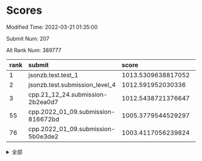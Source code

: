 # Scores

Modified Time: 2022-03-21 01:35:00

Submit Num: 207

All Rank Num: 389777

| rank |               submit               |       score        |       sigma        | pk_num |
| :--- | :--------------------------------- | :----------------- | :----------------- | :----- |
| 1    | jsonzb.test.test_1                 | 1013.5309638817052 | 0.8005994056899257 | 7536   |
| 2    | jsonzb.test.submission_level_4     | 1012.591952030336  | 0.7707282689519106 | 7527   |
| 3    | cpp.21_12_24.submission-2b2ea0d7   | 1012.5438721376647 | 0.7628299038424033 | 7533   |
| 55   | cpp.2022_01_09.submission-816672bd | 1005.3779544529297 | 0.7324660242279344 | 7528   |
| 76   | cpp.2022_01_09.submission-5b0e3de2 | 1003.4117056239824 | 0.711582533271621  | 7535   |


<details>
<summary>全部</summary>

| rank |                 submit                 |       score        |       sigma        | pk_num |
| :--- | :------------------------------------- | :----------------- | :----------------- | :----- |
| 1    | jsonzb.test.test_1                     | 1013.5309638817052 | 0.8005994056899257 | 7536   |
| 2    | jsonzb.test.submission_level_4         | 1012.591952030336  | 0.7707282689519106 | 7527   |
| 3    | cpp.21_12_24.submission-2b2ea0d7       | 1012.5438721376647 | 0.7628299038424033 | 7533   |
| 4    | gobigger.level_3.submission_level_3_0  | 1011.5182492580443 | 0.7815896660016193 | 7530   |
| 5    | gobigger.level_3.submission_level_3_45 | 1011.5063741861204 | 0.7602267953472354 | 7529   |
| 6    | gobigger.level_3.submission_level_3_36 | 1011.4810011681788 | 0.7572084457159839 | 7534   |
| 7    | gobigger.level_3.submission_level_3_1  | 1011.4303281293747 | 0.7719071454756479 | 7530   |
| 8    | gobigger.level_3.submission_level_3_15 | 1011.2720205215187 | 0.7564538646591368 | 7528   |
| 9    | gobigger.level_3.submission_level_3_3  | 1011.1840558704426 | 0.7653358556897916 | 7537   |
| 10   | gobigger.level_3.submission_level_3_10 | 1010.832262606143  | 0.7758472067952652 | 7532   |
| 11   | gobigger.level_3.submission_level_3_43 | 1010.8033888676242 | 0.7510637579425341 | 7535   |
| 12   | gobigger.level_3.submission_level_3_7  | 1010.7029544876889 | 0.7766926788320555 | 7529   |
| 13   | gobigger.level_3.submission_level_3_25 | 1010.6651671595197 | 0.7915849579702637 | 7532   |
| 14   | gobigger.level_3.submission_level_3_2  | 1010.6620193444456 | 0.7455049095259547 | 7536   |
| 15   | gobigger.level_3.submission_level_3_18 | 1010.5034502518981 | 0.7586612921177928 | 7534   |
| 16   | gobigger.level_3.submission_level_3_39 | 1010.4993638795138 | 0.7578727907764641 | 7531   |
| 17   | gobigger.level_3.submission_level_3_12 | 1010.4674000270628 | 0.7538962395370156 | 7534   |
| 18   | gobigger.level_3.submission_level_3_40 | 1010.4646125473038 | 0.7622550497187528 | 7536   |
| 19   | gobigger.level_3.submission_level_3_26 | 1010.4376629833826 | 0.7409992103833326 | 7533   |
| 20   | gobigger.level_3.submission_level_3_37 | 1010.4350506827959 | 0.7890363216024836 | 7530   |
| 21   | gobigger.level_3.submission_level_3_44 | 1010.378623212472  | 0.7640089939389964 | 7532   |
| 22   | gobigger.level_3.submission_level_3_35 | 1010.3246209622783 | 0.761994477462036  | 7534   |
| 23   | gobigger.level_3.submission_level_3_23 | 1010.3229320180767 | 0.7617101486753087 | 7535   |
| 24   | gobigger.level_3.submission_level_3_20 | 1010.259348820822  | 0.7640539569591996 | 7532   |
| 25   | gobigger.level_3.submission_level_3_46 | 1010.1828549857788 | 0.7656134797900285 | 7537   |
| 26   | gobigger.level_3.submission_level_3_21 | 1010.1801073766355 | 0.7771539223935562 | 7534   |
| 27   | gobigger.level_3.submission_level_3_41 | 1010.1564592014809 | 0.7398558775613145 | 7532   |
| 28   | gobigger.level_3.submission_level_3_27 | 1010.0980453501809 | 0.7491658964357483 | 7534   |
| 29   | gobigger.level_3.submission_level_3_31 | 1010.0877713364475 | 0.7746399524383929 | 7533   |
| 30   | gobigger.level_3.submission_level_3_5  | 1010.0215454047159 | 0.7751852483265947 | 7529   |
| 31   | gobigger.level_3.submission_level_3_42 | 1010.0039335296703 | 0.7637030732449077 | 7532   |
| 32   | gobigger.level_3.submission_level_3_29 | 1009.9917894124156 | 0.7454600544034378 | 7532   |
| 33   | gobigger.level_3.submission_level_3_6  | 1009.811639288079  | 0.7525914348499587 | 7530   |
| 34   | gobigger.level_3.submission_level_3_34 | 1009.8001308557722 | 0.7741574857989508 | 7535   |
| 35   | gobigger.level_3.submission_level_3_9  | 1009.7900077206098 | 0.7447240893445014 | 7531   |
| 36   | gobigger.level_3.submission_level_3_22 | 1009.744700263089  | 0.7460839376839974 | 7537   |
| 37   | gobigger.level_3.submission_level_3_13 | 1009.7226323411587 | 0.7636664668290575 | 7534   |
| 38   | gobigger.level_3.submission_level_3_28 | 1009.6818062845466 | 0.7564293693785441 | 7533   |
| 39   | gobigger.level_3.submission_level_3_4  | 1009.6155235623638 | 0.7619398850129    | 7531   |
| 40   | gobigger.level_3.submission_level_3_33 | 1009.5309767726004 | 0.7654490607901082 | 7532   |
| 41   | gobigger.level_3.submission_level_3_19 | 1009.4942782707718 | 0.7437205321911785 | 7530   |
| 42   | gobigger.level_3.submission_level_3_24 | 1009.4654054841823 | 0.757461990905365  | 7533   |
| 43   | gobigger.level_3.submission_level_3_14 | 1009.3741362316474 | 0.7419936402214791 | 7531   |
| 44   | gobigger.level_3.submission_level_3_11 | 1009.2982478081616 | 0.7416246197931075 | 7532   |
| 45   | gobigger.level_3.submission_level_3_49 | 1009.295438762738  | 0.7516006609154402 | 7535   |
| 46   | gobigger.level_3.submission_level_3_47 | 1009.2326514525975 | 0.7557633348913315 | 7530   |
| 47   | gobigger.level_3.submission_level_3_16 | 1009.0452135378328 | 0.7517570729589345 | 7529   |
| 48   | gobigger.level_3.submission_level_3_48 | 1009.0417691943497 | 0.7338526645037875 | 7534   |
| 49   | gobigger.level_3.submission_level_3_8  | 1008.8879454234998 | 0.7569049983215    | 7539   |
| 50   | gobigger.level_3.submission_level_3_32 | 1008.8251634507071 | 0.7502719402494303 | 7531   |
| 51   | gobigger.level_3.submission_level_3_17 | 1008.7921701118656 | 0.7426208391166876 | 7531   |
| 52   | gobigger.level_3.submission_level_3_38 | 1008.4033701057502 | 0.7506929199250126 | 7532   |
| 53   | gobigger.level_3.submission_level_3_30 | 1008.2332205374643 | 0.7297446219760957 | 7531   |
| 54   | gobigger.level_1.submission_level_1_8  | 1005.406017913502  | 0.7227670037477283 | 7534   |
| 55   | cpp.2022_01_09.submission-816672bd     | 1005.3779544529297 | 0.7324660242279344 | 7528   |
| 56   | gobigger.level_1.submission_level_1_45 | 1004.9142460082252 | 0.7285795151340083 | 7530   |
| 57   | gobigger.level_1.submission_level_1_23 | 1004.5150326852715 | 0.7281423458283547 | 7533   |
| 58   | gobigger.level_1.submission_level_1_46 | 1004.4108036583393 | 0.708105999919343  | 7530   |
| 59   | gobigger.level_1.submission_level_1_21 | 1004.4083734716136 | 0.7282684995189147 | 7536   |
| 60   | gobigger.level_1.submission_level_1_41 | 1004.2087643201014 | 0.7292743174007427 | 7534   |
| 61   | gobigger.level_1.submission_level_1_42 | 1004.1173716933123 | 0.7166447751585392 | 7529   |
| 62   | gobigger.level_1.submission_level_1_20 | 1004.1112663622321 | 0.7088311952555558 | 7533   |
| 63   | gobigger.level_1.submission_level_1_15 | 1004.0053199470045 | 0.7141583614210252 | 7532   |
| 64   | gobigger.level_1.submission_level_1_3  | 1003.9823626892043 | 0.7198163382116496 | 7531   |
| 65   | gobigger.level_1.submission_level_1_13 | 1003.7991531445786 | 0.7324505907235016 | 7528   |
| 66   | gobigger.level_1.submission_level_1_19 | 1003.7985424193456 | 0.7121306157455862 | 7536   |
| 67   | gobigger.level_1.submission_level_1_18 | 1003.7939509840279 | 0.7183319196425275 | 7527   |
| 68   | gobigger.level_1.submission_level_1_17 | 1003.7460023271651 | 0.7275400032165148 | 7529   |
| 69   | gobigger.level_1.submission_level_1_35 | 1003.7279915896519 | 0.7143546818773692 | 7531   |
| 70   | gobigger.level_1.submission_level_1_27 | 1003.716059063827  | 0.7090370028191793 | 7534   |
| 71   | gobigger.level_1.submission_level_1_40 | 1003.710498238984  | 0.7219270101341024 | 7537   |
| 72   | gobigger.level_1.submission_level_1_5  | 1003.7061840355505 | 0.7188677695910715 | 7534   |
| 73   | gobigger.level_1.submission_level_1_44 | 1003.6610667520971 | 0.7125689016830256 | 7527   |
| 74   | gobigger.level_1.submission_level_1_33 | 1003.4420524327312 | 0.7239680436877617 | 7532   |
| 75   | gobigger.level_1.submission_level_1_49 | 1003.4399331195639 | 0.7067877967670178 | 7530   |
| 76   | cpp.2022_01_09.submission-5b0e3de2     | 1003.4117056239824 | 0.711582533271621  | 7535   |
| 77   | gobigger.level_1.submission_level_1_37 | 1003.3566037354645 | 0.718493133415551  | 7533   |
| 78   | gobigger.level_1.submission_level_1_34 | 1003.3476482449976 | 0.7110349151935249 | 7532   |
| 79   | gobigger.level_1.submission_level_1_43 | 1003.3441007411938 | 0.7038320464491343 | 7530   |
| 80   | gobigger.level_1.submission_level_1_1  | 1003.3395076797229 | 0.7194769878319873 | 7535   |
| 81   | gobigger.level_1.submission_level_1_26 | 1003.2680109480652 | 0.7146038877592188 | 7531   |
| 82   | gobigger.level_1.submission_level_1_9  | 1003.2464447200068 | 0.7162430066626588 | 7533   |
| 83   | gobigger.level_1.submission_level_1_25 | 1003.237271609683  | 0.7106913703049137 | 7535   |
| 84   | gobigger.level_1.submission_level_1_0  | 1003.1976625569081 | 0.710113535611218  | 7528   |
| 85   | gobigger.level_1.submission_level_1_11 | 1003.1966627369075 | 0.7163965218625022 | 7535   |
| 86   | gobigger.level_1.submission_level_1_12 | 1003.1178262527222 | 0.7245129157067128 | 7535   |
| 87   | gobigger.level_1.submission_level_1_22 | 1003.0733223312051 | 0.7087811092565215 | 7533   |
| 88   | gobigger.level_1.submission_level_1_2  | 1003.0483163586455 | 0.7096840306575284 | 7527   |
| 89   | gobigger.level_1.submission_level_1_31 | 1003.0006353536294 | 0.7108243039456749 | 7538   |
| 90   | gobigger.level_1.submission_level_1_36 | 1002.8956939394553 | 0.7199405943835413 | 7530   |
| 91   | gobigger.level_1.submission_level_1_48 | 1002.8131145595554 | 0.7131553780982834 | 7532   |
| 92   | gobigger.level_1.submission_level_1_47 | 1002.7368001900078 | 0.7080478307012337 | 7531   |
| 93   | gobigger.level_1.submission_level_1_4  | 1002.5866593142084 | 0.7180986338127527 | 7531   |
| 94   | gobigger.level_1.submission_level_1_28 | 1002.4892408955016 | 0.7114418354027428 | 7531   |
| 95   | gobigger.level_1.submission_level_1_38 | 1002.4420949882823 | 0.7265579233883651 | 7529   |
| 96   | gobigger.level_1.submission_level_1_7  | 1002.3842718882395 | 0.713118614063908  | 7532   |
| 97   | gobigger.level_1.submission_level_1_6  | 1002.3129819603196 | 0.7158202857236696 | 7533   |
| 98   | gobigger.level_1.submission_level_1_32 | 1002.3096333695682 | 0.7233254325541587 | 7532   |
| 99   | gobigger.level_1.submission_level_1_29 | 1002.298679629839  | 0.7195420893994479 | 7531   |
| 100  | gobigger.level_1.submission_level_1_16 | 1002.2121622515059 | 0.7075598581331459 | 7529   |
| 101  | gobigger.level_1.submission_level_1_14 | 1002.1813974273505 | 0.7140534680932585 | 7537   |
| 102  | gobigger.level_1.submission_level_1_39 | 1002.047117641944  | 0.7144733932033527 | 7530   |
| 103  | gobigger.level_1.submission_level_1_24 | 1002.0150340299608 | 0.7064391633549894 | 7534   |
| 104  | gobigger.level_1.submission_level_1_30 | 1002.0116519683684 | 0.7147590955243242 | 7525   |
| 105  | gobigger.level_1.submission_level_1_10 | 1001.9864330555986 | 0.7202092251099218 | 7533   |
| 106  | gobigger.random.submission_random_19   | 997.319387809549   | 0.7089729175904386 | 7536   |
| 107  | gobigger.random.submission_random_1    | 997.2042126122221  | 0.7126012955886224 | 7535   |
| 108  | gobigger.random.submission_random_30   | 997.1690866861682  | 0.7057517564777298 | 7532   |
| 109  | gobigger.random.submission_random_28   | 997.0271714763188  | 0.7110492065010813 | 7533   |
| 110  | gobigger.random.submission_random_22   | 996.9480227410369  | 0.709773686197338  | 7535   |
| 111  | gobigger.random.submission_random_49   | 996.9451456208161  | 0.6974177772139962 | 7531   |
| 112  | gobigger.random.submission_random_34   | 996.8932983660596  | 0.7103569523719268 | 7533   |
| 113  | gobigger.random.submission_random_14   | 996.722721069303   | 0.7273964379447612 | 7538   |
| 114  | gobigger.random.submission_random_27   | 996.713997089858   | 0.7030729187652992 | 7528   |
| 115  | gobigger.random.submission_random_45   | 996.7028877964347  | 0.711888329227458  | 7530   |
| 116  | gobigger.random.submission_random_3    | 996.5125966824615  | 0.7205126783597939 | 7529   |
| 117  | gobigger.random.submission_random_18   | 996.5003064433056  | 0.7272235000686391 | 7537   |
| 118  | gobigger.random.submission_random_38   | 996.4651560578334  | 0.7097021600646993 | 7528   |
| 119  | gobigger.random.submission_random_42   | 996.4145587246163  | 0.7245934620824852 | 7527   |
| 120  | gobigger.random.submission_random_36   | 996.3178897937792  | 0.709838535535451  | 7531   |
| 121  | gobigger.random.submission_random_46   | 996.230143380245   | 0.7012408214803724 | 7527   |
| 122  | gobigger.random.submission_random_41   | 996.2009836383328  | 0.7036035396640291 | 7525   |
| 123  | gobigger.random.submission_random_17   | 996.2004635600413  | 0.7055109815279146 | 7536   |
| 124  | gobigger.random.submission_random_10   | 996.186742995652   | 0.7208632707685569 | 7529   |
| 125  | gobigger.random.submission_random_39   | 996.1831889754134  | 0.7200123709001475 | 7527   |
| 126  | gobigger.random.submission_random_48   | 996.1786070669023  | 0.7039419396176879 | 7534   |
| 127  | gobigger.random.submission_random_6    | 996.0967497117026  | 0.7140341008077468 | 7532   |
| 128  | gobigger.random.submission_random_21   | 996.0386527561891  | 0.7272531769530366 | 7532   |
| 129  | gobigger.random.submission_random_16   | 995.9862115017838  | 0.7128956152206805 | 7536   |
| 130  | gobigger.random.submission_random_31   | 995.9841267144989  | 0.7098295402692515 | 7535   |
| 131  | gobigger.random.submission_random_44   | 995.9533323057171  | 0.7090685258472708 | 7534   |
| 132  | gobigger.random.submission_random_9    | 995.9434010587696  | 0.7099052947764998 | 7530   |
| 133  | gobigger.random.submission_random_4    | 995.8468237285235  | 0.7107302199542911 | 7538   |
| 134  | gobigger.random.submission_random_12   | 995.8303608566748  | 0.7171947861448329 | 7534   |
| 135  | gobigger.random.submission_random_47   | 995.7860504038058  | 0.7146387386251396 | 7531   |
| 136  | gobigger.random.submission_random_33   | 995.7576575786471  | 0.71595753760188   | 7533   |
| 137  | gobigger.random.submission_random_20   | 995.7298565121806  | 0.7074256577755373 | 7529   |
| 138  | gobigger.random.submission_random_5    | 995.6890004842148  | 0.7207583024470272 | 7529   |
| 139  | gobigger.random.submission_random_26   | 995.6236750583515  | 0.7141857210030202 | 7537   |
| 140  | gobigger.random.submission_random_8    | 995.5752614632597  | 0.7207545716694598 | 7528   |
| 141  | gobigger.random.submission_random_25   | 995.544124742223   | 0.7062764861688985 | 7536   |
| 142  | gobigger.random.submission_random_13   | 995.4819473678664  | 0.7007226201176484 | 7528   |
| 143  | gobigger.random.submission_random_32   | 995.4737769997877  | 0.7119687388268517 | 7532   |
| 144  | gobigger.random.submission_random_24   | 995.4659143286442  | 0.7226309713900477 | 7529   |
| 145  | gobigger.random.submission_random_11   | 995.4272918758375  | 0.7202894711660627 | 7535   |
| 146  | gobigger.random.submission_random_0    | 995.4077007968327  | 0.711980970348817  | 7529   |
| 147  | gobigger.random.submission_random_35   | 995.3904303712471  | 0.7174186483181609 | 7531   |
| 148  | gobigger.random.submission_random_7    | 995.3828077497881  | 0.7121860421899194 | 7534   |
| 149  | gobigger.random.submission_random_43   | 995.3630665428198  | 0.7063877273508824 | 7536   |
| 150  | gobigger.random.submission_random_15   | 995.3627343336902  | 0.7012416857568141 | 7530   |
| 151  | gobigger.random.submission_random_23   | 995.3196453565853  | 0.712743001325017  | 7533   |
| 152  | gobigger.random.submission_random_37   | 995.2025308370391  | 0.7112673794042724 | 7531   |
| 153  | gobigger.random.submission_random_2    | 994.9000893842739  | 0.722953723848324  | 7525   |
| 154  | gobigger.random.submission_random_29   | 994.6247931573092  | 0.7296729926186485 | 7534   |
| 155  | gobigger.random.submission_random_40   | 994.4087694595036  | 0.7134114068543769 | 7534   |
| 156  | gobigger.level_2.submission_level_2_1  | 994.1544999933807  | 0.7220444249514059 | 7534   |
| 157  | gobigger.level_2.submission_level_2_39 | 994.0301697274267  | 0.7367393233662131 | 7533   |
| 158  | gobigger.level_2.submission_level_2_10 | 993.5821334053096  | 0.7343542150779736 | 7531   |
| 159  | gobigger.level_2.submission_level_2_14 | 993.5594934038083  | 0.7407347775215646 | 7534   |
| 160  | gobigger.level_2.submission_level_2_28 | 993.4099141288212  | 0.7344218063838116 | 7535   |
| 161  | gobigger.level_2.submission_level_2_44 | 993.4034225162286  | 0.7364943078629805 | 7530   |
| 162  | gobigger.level_2.submission_level_2_37 | 993.3786896040723  | 0.7313854173248469 | 7533   |
| 163  | gobigger.level_2.submission_level_2_30 | 993.3190278107716  | 0.7223930166290764 | 7532   |
| 164  | gobigger.level_2.submission_level_2_11 | 993.1800674734327  | 0.7371499144102186 | 7529   |
| 165  | gobigger.level_2.submission_level_2_17 | 993.0353164991265  | 0.7514668422434938 | 7531   |
| 166  | gobigger.level_2.submission_level_2_32 | 992.8642841512384  | 0.732610078266567  | 7528   |
| 167  | gobigger.level_2.submission_level_2_5  | 992.8588591461244  | 0.7226452722975533 | 7531   |
| 168  | gobigger.level_2.submission_level_2_27 | 992.7562036837438  | 0.7390514528134512 | 7532   |
| 169  | gobigger.level_2.submission_level_2_22 | 992.713668345215   | 0.7391800882963826 | 7530   |
| 170  | gobigger.level_2.submission_level_2_7  | 992.6013018956259  | 0.7290588841671808 | 7530   |
| 171  | gobigger.level_2.submission_level_2_19 | 992.5714115450896  | 0.7562322881583843 | 7533   |
| 172  | gobigger.level_2.submission_level_2_3  | 992.5005780252892  | 0.7481344139012169 | 7533   |
| 173  | gobigger.level_2.submission_level_2_13 | 992.4407402325023  | 0.7578563981800548 | 7526   |
| 174  | gobigger.level_2.submission_level_2_16 | 992.4124887889276  | 0.7502031894987813 | 7531   |
| 175  | gobigger.level_2.submission_level_2_31 | 992.3789781754674  | 0.7531829018327131 | 7536   |
| 176  | gobigger.level_2.submission_level_2_21 | 992.1735366044321  | 0.7466094613965844 | 7530   |
| 177  | gobigger.level_2.submission_level_2_42 | 992.1615499619079  | 0.7457769561063411 | 7534   |
| 178  | gobigger.level_2.submission_level_2_35 | 992.1459605160442  | 0.7576409953596568 | 7531   |
| 179  | gobigger.level_2.submission_level_2_6  | 992.1199228748684  | 0.7449467718177267 | 7530   |
| 180  | gobigger.level_2.submission_level_2_38 | 992.0270622213505  | 0.7313285050833648 | 7532   |
| 181  | gobigger.level_2.submission_level_2_20 | 991.8312827653523  | 0.735515292025568  | 7534   |
| 182  | gobigger.level_2.submission_level_2_29 | 991.7914767608141  | 0.7422931907463781 | 7534   |
| 183  | gobigger.level_2.submission_level_2_48 | 991.7551125039948  | 0.7564535121639234 | 7530   |
| 184  | gobigger.level_2.submission_level_2_4  | 991.7193513213562  | 0.7585315428115406 | 7530   |
| 185  | gobigger.level_2.submission_level_2_26 | 991.7191290398299  | 0.743926936021391  | 7531   |
| 186  | gobigger.level_2.submission_level_2_24 | 991.7002424848155  | 0.7454723224474306 | 7528   |
| 187  | gobigger.level_2.submission_level_2_40 | 991.6883798726863  | 0.7420900928784386 | 7531   |
| 188  | gobigger.level_2.submission_level_2_46 | 991.5452376647739  | 0.7537414693880164 | 7534   |
| 189  | gobigger.level_2.submission_level_2_41 | 991.5277611864786  | 0.7566130192135829 | 7530   |
| 190  | gobigger.level_2.submission_level_2_18 | 991.5161511232418  | 0.7348346173985568 | 7535   |
| 191  | gobigger.level_2.submission_level_2_47 | 991.5002092747977  | 0.7471496447106147 | 7523   |
| 192  | gobigger.level_2.submission_level_2_33 | 991.3910536007616  | 0.7589614363882633 | 7531   |
| 193  | gobigger.level_2.submission_level_2_49 | 991.377801956697   | 0.7453598799208726 | 7534   |
| 194  | gobigger.level_2.submission_level_2_43 | 991.3509982843746  | 0.7517470855839754 | 7534   |
| 195  | gobigger.level_2.submission_level_2_25 | 991.3491978539186  | 0.7534819955249757 | 7530   |
| 196  | gobigger.level_2.submission_level_2_0  | 991.3175695993434  | 0.7325967704530287 | 7529   |
| 197  | gobigger.level_2.submission_level_2_2  | 991.2834540519968  | 0.7621183458891131 | 7531   |
| 198  | gobigger.level_2.submission_level_2_23 | 991.2588605747015  | 0.759881793523214  | 7529   |
| 199  | gobigger.level_2.submission_level_2_8  | 991.199883826815   | 0.7654049266872288 | 7532   |
| 200  | gobigger.level_2.submission_level_2_45 | 991.1762174545556  | 0.7416881186633292 | 7535   |
| 201  | gobigger.level_2.submission_level_2_36 | 991.1490949338353  | 0.7606194502038275 | 7530   |
| 202  | gobigger.level_2.submission_level_2_15 | 990.9858908332862  | 0.751439549466338  | 7538   |
| 203  | gobigger.level_2.submission_level_2_34 | 990.7006847381043  | 0.752338519826362  | 7524   |
| 204  | gobigger.level_2.submission_level_2_9  | 990.3555673080659  | 0.7750700155535576 | 7532   |
| 205  | gobigger.level_2.submission_level_2_12 | 990.2122627928469  | 0.7782854249017557 | 7535   |
| 206  | gobigger.none.submission_none_0        | 975.6449765291999  | 1.5210629407242613 | 7531   |
| 207  | gobigger.none.submission_none_1        | 973.9758421241688  | 1.7631419308290417 | 7533   |

</details>